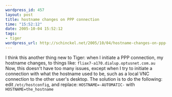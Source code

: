 ```yaml
--- 
wordpress_id: 457
layout: post
title: hostname changes on PPP connection
time: "15:52:12"
date: 2005-10-04 15:52:12
tags: 
- tiger
wordpress_url: http://schinckel.net/2005/10/04/hostname-changes-on-ppp-connection/
---
```

I think this another thing new to Tiger: when I initiate a PPP connection, my hostname changes, to things like: `fliax7-a170.dialup.optusnet.com.au` Now, this doesn't have too many issues, except when I try to initiate a connection with what the hostname used to be, such as a local VNC connection to the other user's desktop. The solution is to do the following: edit `/etc/hostconfig`, and replace: `HOSTNAME=-AUTOMATIC-` with `HOSTNAME=the_hostname`
